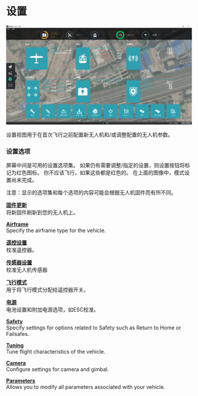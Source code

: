 # 设置

![](SetupView.jpg)

设置视图用于在首次飞行之前配置新无人机和/或调整配置的无人机参数。

### 设置选项

屏幕中间是可用的设置选项集。 如果仍有需要调整/指定的设置，则设置按钮将标记为红色图标。 你不应该飞行，如果这些都是红色的。 在上面的图像中，模式设置尚未完成。

注意：显示的选项集和每个选项的内容可能会根据无人机固件而有所不同。

**[固件更新](Firmware.md)**
<br>将新固件刷新到您的无人机上。

**[Airframe](Airframe.md)**
<br>Specify the airframe type for the vehicle.

**[遥控设置](Radio.md)**
<br>校准遥控器。

**[传感器设置](Sensors.md)**
<br>校准无人机传感器

**[飞行模式](FlightModes.md)**
<br>用于将飞行模式分配给遥控器开关。

**[电源](Power.md)**
<br>电池设置和附加电源选项，如ESC校准。

**[Safety](Safety.md)**
<br>Specify settings for options related to Safety such as Return to Home or Failsafes.

**[Tuning](Tuning.md)**
<br>Tune flight characteristics of the vehicle.

**[Camera](Camera.md)**
<br>Configure settings for camera and gimbal.

**[Parameters](Parameters.md)**
<br>Allows you to modify all parameters associated with your vehicle.
<br>
<br>
